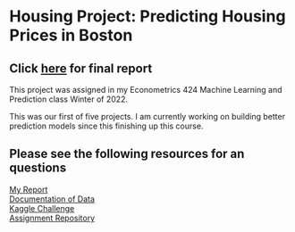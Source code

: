 # Housing Project: Predicting Housing Prices in Boston
## Click [here](https://raw.githack.com/cyrustadjiki/Housing-Project/master/R/Housing-Project.html) for final report

This project was assigned in my Econometrics 424 Machine Learning and Prediction class Winter of 2022.   

This was our first of five projects. I am currently working on building better prediction models since this finishing up this course. 

## Please see the following resources for an questions  
[My Report](https://raw.githack.com/cyrustadjiki/Housing-Project/master/R/Housing-Project.html)  
[Documentation of Data](https://raw.githack.com/cyrustadjiki/Housing-Project/master/data/data_description.txt)  
[Kaggle Challenge](https://www.kaggle.com/c/house-prices-advanced-regression-techniques/)  
[Assignment Repository](https://github.com/edrubin/EC524W22/tree/master/projects/project-000)  
